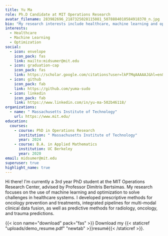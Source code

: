 ```yaml
---
title: Yu Ma
role: Ph.D Candidate at MIT Operations Research
avatar_filename: 283982696_2187325028115081_5078884010584918370_n.jpg
bio: "My research interests include healthcare, machine learning and optimization. "
interests:
  - Healthcare
  - Machine Learning
  - Optimization
social:
  - icon: envelope
    icon_pack: fas
    link: mailto:midsumer@mit.edu
  - icon: graduation-cap
    icon_pack: fas
    link: https://scholar.google.com/citations?user=lkP7MqAAAAAJ&hl=en&oi=sra
  - icon: github
    icon_pack: fab
    link: https://github.com/yuma-sudo
  - icon: linkedin
    icon_pack: fab
    link: https://www.linkedin.com/in/yu-ma-502b46118/
organizations:
  - name: " Massachusetts Institute of Technology"
    url: https://www.mit.edu/
education:
  courses:
    - course: PhD in Operations Research
      institution: " Massachusetts Institute of Technology"
      year: 2024
    - course: B.A. in Applied Mathematics
      institution: UC Berkeley
      year: 2020
email: midsumer@mit.edu
superuser: true
highlight_name: true
---
```

Hi there! I'm currently a 3rd year PhD student at the MIT Operations Research Center, advised by Professor Dimitris Bertsimas. My research focuses on the use of machine learning and optimization to solve challenges in healthcare systems. I developed prescriptive methods for oncology prevention and treatments, integrated pipelines for multi-modal clinical data fusion, as well as predictive methods for radiology, oncology, and trauma predictions.

{{< icon name="download" pack="fas" >}} Download my {{< staticref "uploads/demo_resume.pdf" "newtab" >}}resumé{{< /staticref >}}.
